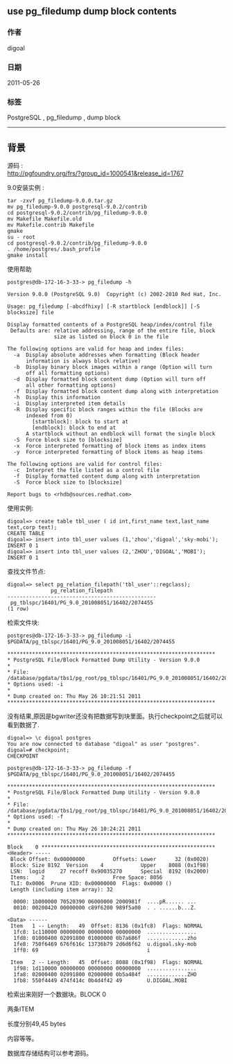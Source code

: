 ## use pg_filedump dump block contents  
                                                                                    
### 作者                                                                                       
digoal                                                                               
                                                                                
### 日期                                                                                                                                                   
2011-05-26                                                                             
                                                                                   
### 标签                                                                                
PostgreSQL , pg_filedump , dump block      
                                                                                                                                                      
----                                                                                                                                                
                                                                                                                                                         
## 背景                   
源码 :   
http://pgfoundry.org/frs/?group_id=1000541&release_id=1767  
  
9.0安装实例 :  
  
```  
tar -zxvf pg_filedump-9.0.0.tar.gz  
mv pg_filedump-9.0.0 postgresql-9.0.2/contrib  
cd postgresql-9.0.2/contrib/pg_filedump-9.0.0  
mv Makefile Makefile.old  
mv Makefile.contrib Makefile  
gmake  
su - root  
cd postgresql-9.0.2/contrib/pg_filedump-9.0.0  
. /home/postgres/.bash_profile  
gmake install  
```  
  
使用帮助  
  
```  
postgres@db-172-16-3-33-> pg_filedump -h  
  
Version 9.0.0 (PostgreSQL 9.0)  Copyright (c) 2002-2010 Red Hat, Inc.  
  
Usage: pg_filedump [-abcdfhixy] [-R startblock [endblock]] [-S blocksize] file  
  
Display formatted contents of a PostgreSQL heap/index/control file  
 Defaults are: relative addressing, range of the entire file, block  
               size as listed on block 0 in the file  
  
The following options are valid for heap and index files:  
  -a  Display absolute addresses when formatting (Block header  
      information is always block relative)  
  -b  Display binary block images within a range (Option will turn  
      off all formatting options)  
  -d  Display formatted block content dump (Option will turn off  
      all other formatting options)  
  -f  Display formatted block content dump along with interpretation  
  -h  Display this information  
  -i  Display interpreted item details  
  -R  Display specific block ranges within the file (Blocks are  
      indexed from 0)  
        [startblock]: block to start at  
        [endblock]: block to end at  
      A startblock without an endblock will format the single block  
  -S  Force block size to [blocksize]  
  -x  Force interpreted formatting of block items as index items  
  -y  Force interpreted formatting of block items as heap items  
  
The following options are valid for control files:  
  -c  Interpret the file listed as a control file  
  -f  Display formatted content dump along with interpretation  
  -S  Force block size to [blocksize]  
  
Report bugs to <rhdb@sources.redhat.com>  
```  
  
使用实例:  
  
```  
digoal=> create table tbl_user ( id int,first_name text,last_name text,corp text);  
CREATE TABLE  
digoal=> insert into tbl_user values (1,'zhou','digoal','sky-mobi');  
INSERT 0 1  
digoal=> insert into tbl_user values (2,'ZHOU','DIGOAL','MOBI');  
INSERT 0 1  
```  
  
查找文件节点:  
  
```  
digoal=> select pg_relation_filepath('tbl_user'::regclass);  
              pg_relation_filepath                
------------------------------------------------  
 pg_tblspc/16401/PG_9.0_201008051/16402/2074455  
(1 row)  
```  
  
检索文件块:  
  
```  
postgres@db-172-16-3-33-> pg_filedump -i $PGDATA/pg_tblspc/16401/PG_9.0_201008051/16402/2074455  
  
*******************************************************************  
* PostgreSQL File/Block Formatted Dump Utility - Version 9.0.0  
*  
* File: /database/pgdata/tbs1/pg_root/pg_tblspc/16401/PG_9.0_201008051/16402/2074455  
* Options used: -i   
*  
* Dump created on: Thu May 26 10:21:51 2011  
*******************************************************************  
```  
  
没有结果,原因是bgwriter还没有把数据写到块里面。执行checkpoint之后就可以看到数据了.  
  
```  
digoal=> \c digoal postgres  
You are now connected to database "digoal" as user "postgres".  
digoal=# checkpoint;  
CHECKPOINT  
  
postgres@db-172-16-3-33-> pg_filedump -f $PGDATA/pg_tblspc/16401/PG_9.0_201008051/16402/2074455  
  
*******************************************************************  
* PostgreSQL File/Block Formatted Dump Utility - Version 9.0.0  
*  
* File: /database/pgdata/tbs1/pg_root/pg_tblspc/16401/PG_9.0_201008051/16402/2074455  
* Options used: -f   
*  
* Dump created on: Thu May 26 10:24:21 2011  
*******************************************************************  
  
Block    0 ********************************************************  
<Header> -----  
 Block Offset: 0x00000000         Offsets: Lower      32 (0x0020)  
 Block: Size 8192  Version    4            Upper    8088 (0x1f98)  
 LSN:  logid     27 recoff 0x90035270      Special  8192 (0x2000)  
 Items:    2                      Free Space: 8056  
 TLI: 0x0006  Prune XID: 0x00000000  Flags: 0x0000 ()  
 Length (including item array): 32  
  
  0000: 1b000000 70520390 06000000 2000981f  ....pR...... ...  
  0010: 00200420 00000000 c89f6200 989f5a00  . . ......b...Z.  
  
<Data> ------   
 Item   1 -- Length:   49  Offset: 8136 (0x1fc8)  Flags: NORMAL  
  1fc8: 1c110000 00000000 00000000 00000000  ................  
  1fd8: 01000400 02091800 01000000 0b7a686f  .............zho  
  1fe8: 750f6469 676f616c 13736b79 2d6d6f62  u.digoal.sky-mob  
  1ff8: 69                                   i                 
  
 Item   2 -- Length:   45  Offset: 8088 (0x1f98)  Flags: NORMAL  
  1f98: 1d110000 00000000 00000000 00000000  ................  
  1fa8: 02000400 02091800 02000000 0b5a484f  .............ZHO  
  1fb8: 550f4449 474f414c 0b4d4f42 49        U.DIGOAL.MOBI     
```  
  
检索出来刚好一个数据块。BLOCK 0  
  
两条ITEM  
  
长度分别49,45 bytes  
  
内容等等。  
  
  
数据库存储结构可以参考源码。  
